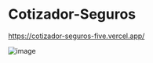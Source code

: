 ﻿# Cotizador-Seguros

https://cotizador-seguros-five.vercel.app/

![image](https://user-images.githubusercontent.com/42678932/186785447-2ff926c7-cf1e-4a53-bfa7-bdfed2e4617a.png)

